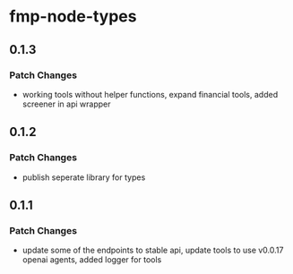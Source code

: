 # fmp-node-types

## 0.1.3

### Patch Changes

- working tools without helper functions, expand financial tools, added screener in api wrapper

## 0.1.2

### Patch Changes

- publish seperate library for types

## 0.1.1

### Patch Changes

- update some of the endpoints to stable api, update tools to use v0.0.17 openai agents, added logger for tools
